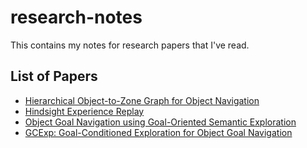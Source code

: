 # research-notes
This contains my notes for research papers that I've read.

## List of Papers
* [Hierarchical Object-to-Zone Graph for Object Navigation](https://www.evernote.com/shard/s450/sh/1e97895e-af59-bc71-654c-7737dd1ad5b1/ca86b0f9ef020c598ebe9a091c8ba5b6)
* [Hindsight Experience Replay](https://www.evernote.com/shard/s450/sh/5e69412c-3ad2-5dc2-c8d1-8903ed7e73d4/4f7776dd9264e52839d9c5956af2fa72)
* [Object Goal Navigation using Goal-Oriented Semantic Exploration](https://www.evernote.com/shard/s450/sh/f3da94e4-b59e-6bf0-9ddb-048e310c10bb/48069979ba4f0d46f8778e4b5bfa51ac)
* [GCExp: Goal-Conditioned Exploration for Object Goal Navigation](https://www.evernote.com/shard/s450/sh/efd67478-65df-6574-c46b-35acb85ac08c/6ce458048321b04e36f9e3c2337e9cbf)
